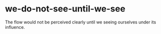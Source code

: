 # we-do-not-see-until-we-see
The flow would not be perceived clearly until we seeing ourselves under its influence.
